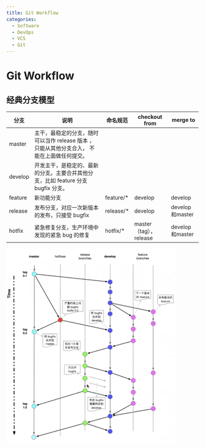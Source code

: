 ```yaml
---
title: Git Workflow
categories:
  - Software
  - DevOps
  - VCS
  - Git
---
```

# Git Workflow

## 经典分支模型

| 分支    | 说明                                                         | 命名规范  | checkout from          | merge to        |
| ------- | ------------------------------------------------------------ | --------- | ---------------------- | --------------- |
| master  | 主干，最稳定的分支，随时可以当作 release 版本 ，只能从其他分支合入， 不能在上面做任何提交。 |           |                        |                 |
| develop | 开发主干，是稳定的、最新的分支。主要合并其他分支，比如 feature 分支 bugfix 分支。 |           |                        |                 |
| feature | 新功能分支                                                   | feature/* | develop                | develop         |
| release | 发布分支，对应一次新版本的发布，只接受 bugfix                | release/* | develop                | develop和master |
| hotfix  | 紧急修复分支，生产环境中发现的紧急 bug 的修复                | hotfix/*  | master（tag），release | develop和master |

<img src="https://raw.githubusercontent.com/LuShan123888/Files/main/Pictures/image-20220609191847486.png" alt="image-20220609191847486" style="zoom:50%;" />